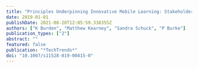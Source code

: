 ```yaml
---
title: "Principles Underpinning Innovative Mobile Learning: Stakeholders' Priorities"
date: 2019-01-01
publishDate: 2021-08-20T12:05:59.338355Z
authors: ["K Burden", "Matthew Kearney", "Sandra Schuck", "P Burke"]
publication_types: ["2"]
abstract: ""
featured: false
publication: "*TechTrends*"
doi: "10.1007/s11528-019-00415-0"
---
```


